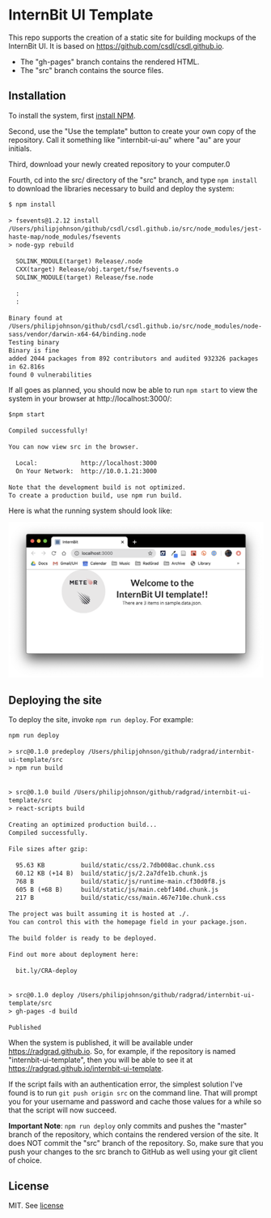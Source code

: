 # InternBit UI Template

This repo supports the creation of a static site for building mockups of the InternBit UI. It is based on https://github.com/csdl/csdl.github.io.

  * The "gh-pages" branch contains the rendered HTML.
  * The "src" branch contains the source files.

## Installation

To install the system, first [install NPM](https://www.npmjs.com/get-npm).

Second, use the "Use the template" button to create your own copy of the repository. Call it something like "internbit-ui-au" where "au" are your initials.

Third, download your newly created repository to your computer.0

Fourth, cd into the src/ directory of the "src" branch, and type `npm install` to download the libraries necessary to build and deploy the system:

```
$ npm install

> fsevents@1.2.12 install /Users/philipjohnson/github/csdl/csdl.github.io/src/node_modules/jest-haste-map/node_modules/fsevents
> node-gyp rebuild

  SOLINK_MODULE(target) Release/.node
  CXX(target) Release/obj.target/fse/fsevents.o
  SOLINK_MODULE(target) Release/fse.node

  :
  :

Binary found at /Users/philipjohnson/github/csdl/csdl.github.io/src/node_modules/node-sass/vendor/darwin-x64-64/binding.node
Testing binary
Binary is fine
added 2044 packages from 892 contributors and audited 932326 packages in 62.816s
found 0 vulnerabilities
```

If all goes as planned, you should now be able to run `npm start` to view the system in your browser at http://localhost:3000/:

```
$npm start

Compiled successfully!

You can now view src in the browser.

  Local:            http://localhost:3000
  On Your Network:  http://10.0.1.21:3000

Note that the development build is not optimized.
To create a production build, use npm run build.
```

Here is what the running system should look like:

<img src="landing.png"/>


## Deploying the site

To deploy the site, invoke `npm run deploy`. For example:

```
npm run deploy

> src@0.1.0 predeploy /Users/philipjohnson/github/radgrad/internbit-ui-template/src
> npm run build


> src@0.1.0 build /Users/philipjohnson/github/radgrad/internbit-ui-template/src
> react-scripts build

Creating an optimized production build...
Compiled successfully.

File sizes after gzip:

  95.63 KB          build/static/css/2.7db008ac.chunk.css
  60.12 KB (+14 B)  build/static/js/2.2a7dfe1b.chunk.js
  768 B             build/static/js/runtime-main.cf30d0f8.js
  605 B (+68 B)     build/static/js/main.cebf140d.chunk.js
  217 B             build/static/css/main.467e710e.chunk.css

The project was built assuming it is hosted at ./.
You can control this with the homepage field in your package.json.

The build folder is ready to be deployed.

Find out more about deployment here:

  bit.ly/CRA-deploy


> src@0.1.0 deploy /Users/philipjohnson/github/radgrad/internbit-ui-template/src
> gh-pages -d build

Published
```

When the system is published, it will be available under https://radgrad.github.io. So, for example, if the repository is named "internbit-ui-template", then you will be able to see it at https://radgrad.github.io/internbit-ui-template.

If the script fails with an authentication error, the simplest solution I've found is to run `git push origin src` on the command line. That will prompt you for your username and password and cache those values for a while so that the script will now succeed.

**Important Note**: `npm run deploy` only commits and pushes the "master" branch of the repository, which contains the rendered version of the site. It does NOT commit the "src" branch of the repository. So, make sure that you push your changes to the src branch to GitHub as well using your git client of choice.


## License

MIT.  See [license](LICENSE.md)
